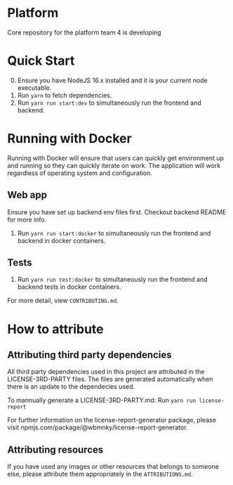 # Platform

Core repository for the platform team 4 is developing

# Quick Start

0. Ensure you have NodeJS 16.x installed and it is your current node executable.
1. Run `yarn` to fetch dependencies.
2. Run `yarn run start:dev` to simultaneously run the frontend and backend.

# Running with Docker

Running with Docker will ensure that users can quickly get environment up and running so they can quickly iterate on work. The application will work regardless of operating system and configuration.

## Web app

Ensure you have set up backend env files first. Checkout backend README for more info.

1. Run `yarn run start:docker` to simultaneously run the frontend and backend in docker containers.

## Tests

1. Run `yarn run test:docker` to simultaneously run the frontend and backend tests in docker containers.

For more detail, view `CONTRIBUTING.md`.

# How to attribute

## Attributing third party dependencies

All third party dependencies used in this project are attributed in the LICENSE-3RD-PARTY files. The files are generated automatically when there is an update to the dependecies used.

To mannually generate a LICENSE-3RD-PARTY.md:
Run `yarn run license-report`

For further information on the license-report-generator package, please visit npmjs.com/package/@wbmnky/license-report-generator.

## Attributing resources

If you have used any images or other resources that belongs to someone else, please attribute them appropriately in the `ATTRIBUTIONS.md`.
